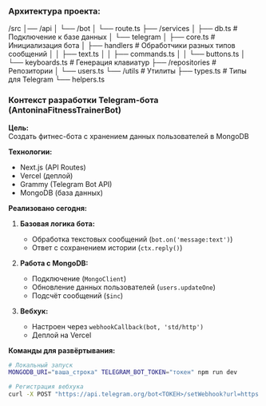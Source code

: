 ### Архитектура проекта:

/src
│── /api
│   └── /bot
│       └── route.ts
├── /services
│   ├── db.ts                # Подключение к базе данных
│   └── telegram
│       ├── core.ts          # Инициализация бота
│       ├── handlers         # Обработчики разных типов сообщений
│       │   ├── text.ts
│       │   ├── commands.ts
│       │   └── buttons.ts
│       └── keyboards.ts     # Генерация клавиатур
├── /repositories            # Репозитории
│   └── users.ts
└── /utils                   # Утилиты
    ├── types.ts            # Типы для Telegram
    └── helpers.ts

### Контекст разработки Telegram-бота (AntoninaFitnessTrainerBot)  

**Цель:**  
Создать фитнес-бота с хранением данных пользователей в MongoDB  

**Технологии:**  
- Next.js (API Routes)  
- Vercel (деплой)  
- Grammy (Telegram Bot API)  
- MongoDB (база данных)  

**Реализовано сегодня:**  
1. **Базовая логика бота:**  
   - Обработка текстовых сообщений (`bot.on('message:text')`)  
   - Ответ с сохранением истории (`ctx.reply()`)  

2. **Работа с MongoDB:**  
   - Подключение (`MongoClient`)  
   - Обновление данных пользователей (`users.updateOne`)  
   - Подсчёт сообщений (`$inc`)  

3. **Вебхук:**  
   - Настроен через `webhookCallback(bot, 'std/http')`  
   - Деплой на Vercel  

**Команды для развёртывания:**  
```bash
# Локальный запуск  
MONGODB_URI="ваша_строка" TELEGRAM_BOT_TOKEN="токен" npm run dev  

# Регистрация вебхука  
curl -X POST "https://api.telegram.org/bot<ТОКЕН>/setWebhook?url=https://ваш-проект.vercel.app/api/bot"  